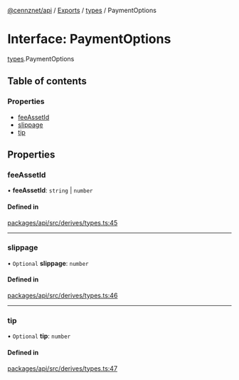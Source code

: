 [@cennznet/api](../README.md) / [Exports](../modules.md) / [types](../modules/types.md) / PaymentOptions

# Interface: PaymentOptions

[types](../modules/types.md).PaymentOptions

## Table of contents

### Properties

- [feeAssetId](types.paymentoptions.md#feeassetid)
- [slippage](types.paymentoptions.md#slippage)
- [tip](types.paymentoptions.md#tip)

## Properties

### feeAssetId

• **feeAssetId**: `string` \| `number`

#### Defined in

[packages/api/src/derives/types.ts:45](https://github.com/cennznet/api.js/blob/bb4a996/packages/api/src/derives/types.ts#L45)

___

### slippage

• `Optional` **slippage**: `number`

#### Defined in

[packages/api/src/derives/types.ts:46](https://github.com/cennznet/api.js/blob/bb4a996/packages/api/src/derives/types.ts#L46)

___

### tip

• `Optional` **tip**: `number`

#### Defined in

[packages/api/src/derives/types.ts:47](https://github.com/cennznet/api.js/blob/bb4a996/packages/api/src/derives/types.ts#L47)
